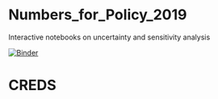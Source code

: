 # Numbers_for_Policy_2019
Interactive notebooks on uncertainty and sensitivity analysis

[![Binder](https://mybinder.org/badge_logo.svg)](https://mybinder.org/v2/gh/Confareneoclassico/Numbers_for_Policy_2019/master)
# CREDS
